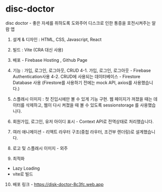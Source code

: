 # disc-doctor

disc doctor - 좋은 자세를 취하도록 도와주어 디스크로 인한 통증을 호전시켜주는 알람 앱

1. 설계 & 디자인 : HTML, CSS, Javascript, React
2. 빌드 : Vite (CRA 대신 사용)
3. 배포 - Firebase Hosting , Github Page
4. 기능 : 가입, 로그인, 로그아웃, CRUD 
   4-1. 가입, 로그인, 로그아웃 - Firebase Authentication사용
   4-2. CRUD에 사용되는 데이터베이스 - Firestore Database 사용
         (Firestore를 사용하기 전에는 mock API, axios를 사용했습니다.) 
5. 스플래시 이미지
 : 첫 진입시에만 볼 수 있게 기능 구현.  웹 페이지가 꺼졌을 때는 데이터를 삭제하고, 웹이 다시 켜졌을 때 볼 수 있도록  sessionstorage 를 사용했습니다.

6. 회원가입, 로그인, 유저 아이디 표시 - Context API로 전역상태로 처리했습니다.
7. 여러 애니메이션 - 리액트 라우터 구조(중첩 라우터, 조건부 렌더링)로 설계했습니다.
8. 로고 및 스플래시 이미지 - 외주
9. 최적화
  - Lazy Loading
- vite로 빌드

10. 배포 링크 - https://disk-doctor-8c3fc.web.app


<br>
 <!-- 1. node.js
 2. npm create vite 
 3. npm i react-router-dom 
 4. npm install react-icons -->
